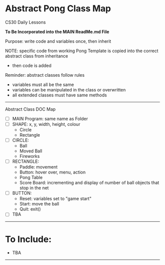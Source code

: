 # Abstract Pong Class Map
CS30 Daily Lessons

**To Be Incorporated into the MAIN ReadMe.md File**

Purpose: write code and variables once, then inherit

NOTE: specific code from working Pong Template is copied into the correct abstract class from inheritance
- then code is added

Reminder: abstract classes follow rules
- variables must all be the same
- variables can be manipulated in the class or overwritten
- all extended classes must have same methods

---

Abstract Class DOC Map
- [ ] MAIN Program: same name as Folder
- [ ] SHAPE: x, y, width, height, colour
  - Circle
  - Rectangle
- [ ] CIRCLE: 
  - Ball
  - Moved Ball
  - Fireworks
- [ ] RECTANGLE: 
  - Paddle: movement
  - Button: hover over, menu, action
  - Pong Table
  - Score Board: incrementing and display of number of ball objects that stop in the net
- [ ] BUTTON: 
  - Reset: variables set to "game start"
  - Start: move the ball
  - Quit: exit()
- [ ] TBA

---

# To Include: 
- TBA

---

